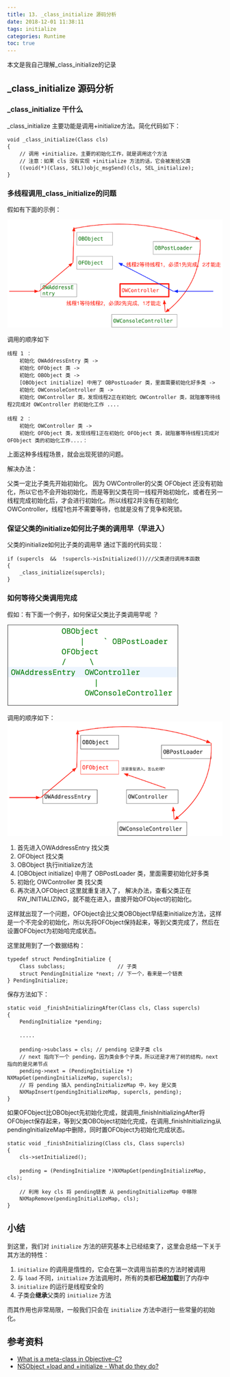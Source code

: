 ```yaml
---
title: 13. _class_initialize 源码分析
date: 2018-12-01 11:38:11
tags: initialize
categories: Runtime
toc: true
---
```


本文是我自己理解_class_initialize的记录

<!--more-->


## _class_initialize 源码分析

### _class_initialize 干什么  

_class_initialize 主要功能是调用+initialize方法。简化代码如下：

```
void _class_initialize(Class cls)
{
    // 调用 +initialize，主要的初始化工作，就是调用这个方法
    // 注意：如果 cls 没有实现 +initialize 方法的话，它会被发给父类
    ((void(*)(Class, SEL))objc_msgSend)(cls, SEL_initialize);
}
```


### 多线程调用_class_initialize的问题

假如有下面的示例：

![objc-initialize-print-nothing](13_class_initialize/class_deadloack.png)

调用的顺序如下

```
线程 1 ：
    初始化 OWAddressEntry 类 ->
    初始化 OFObject 类 ->
    初始化 OBObject 类 ->
    [OBObject initialize] 中用了 OBPostLoader 类，里面需要初始化好多类 ->
    初始化 OWConsoleController 类 ->
    初始化 OWController 类，发现线程2正在初始化 OWController 类，就阻塞等待线程2完成对 OWController 的初始化工作 ....
 
线程 2 ：
    初始化 OWController 类 ->
    初始化 OFObject 类，发现线程1正在初始化 OFObject 类，就阻塞等待线程1完成对 OFObject 类的初始化工作....：
```

上面这种多线程场景，就会出现死锁的问题。

解决办法：

父类一定比子类先开始初始化。
因为 OWController的父类 OFObject 还没有初始化，所以它也不会开始初始化，而是等到父类在同一线程开始初始化，或者在另一线程完成初始化后，才会进行初始化。所以线程2并没有在初始化OWController，线程1也并不需要等待，也就是没有了竞争和死锁。


### 保证父类的initialize如何比子类的调用早（早进入）


父类的initialize如何比子类的调用早 通过下面的代码实现：

```
if (supercls  &&  !supercls->isInitialized())///父类递归调用本函数
{
    _class_initialize(supercls);
}
```

### 如何等待父类调用完成

假如：有下面一个例子，如何保证父类比子类调用早呢 ？

![objc-initialize-print-nothing](13_class_initialize/class_initialize_example.png)


调用的顺序如下：
![objc-initialize-print-nothing](13_class_initialize/class_initialize_cicle.png)

1. 首先进入OWAddressEntry 找父类
2. OFObject 找父类
3. OBObject 执行initialize方法
4. [OBObject initialize] 中用了 OBPostLoader 类，里面需要初始化好多类 
5. 初始化 OWController 类 找父类
7. 再次进入OFObject 这里就重复进入了， 解决办法，查看父类正在RW_INITIALIZING，就不能在进入，直接开始OFObject的初始化。

这样就出现了一个问题，OFObject会比父类OBObject早结束initialize方法，这样是一个不完全的初始化，所以先将OFObject保持起来，等到父类完成了，然后在设置OFObject为初始哈完成状态。

这里就用到了一个数据结构：

```
typedef struct PendingInitialize {
    Class subclass;                 // 子类
    struct PendingInitialize *next; // 下一个，看来是一个链表
} PendingInitialize;
```

保存方法如下：

```
static void _finishInitializingAfter(Class cls, Class supercls)
{
    PendingInitialize *pending;
    
    .....

    pending->subclass = cls; // pending 记录子类 cls
    // next 指向下一个 pending，因为类会多个子类，所以还是才用了树的结构，next 指向的是兄弟节点
    pending->next = (PendingInitialize *) NXMapGet(pendingInitializeMap, supercls);
    // 将 pending 插入 pendingInitializeMap 中，key 是父类
    NXMapInsert(pendingInitializeMap, supercls, pending);
}
```

如果OFObject比OBObject先初始化完成，就调用_finishInitializingAfter将OFObject保存起来，等到父类OBObject初始化完成，在调用_finishInitializing从pendingInitializeMap中删除，同时置OFObject为初始化完成状态。

```
static void _finishInitializing(Class cls, Class supercls)
{
    cls->setInitialized();

    pending = (PendingInitialize *)NXMapGet(pendingInitializeMap, cls);

    // 利用 key cls 将 pending链表 从 pendingInitializeMap 中移除
    NXMapRemove(pendingInitializeMap, cls);
}
```


## 小结

到这里，我们对 `initialize` 方法的研究基本上已经结束了，这里会总结一下关于其方法的特性：

1. `initialize` 的调用是惰性的，它会在第一次调用当前类的方法时被调用
2. 与 `load` 不同，`initialize` 方法调用时，所有的类都**已经加载**到了内存中
3. `initialize` 的运行是线程安全的
4. 子类会**继承**父类的 `initialize` 方法

而其作用也非常局限，一般我们只会在 `initialize` 方法中进行一些常量的初始化。

## 参考资料

+ [What is a meta-class in Objective-C?](http://www.cocoawithlove.com/2010/01/what-is-meta-class-in-objective-c.html)
+ [NSObject +load and +initialize - What do they do?](http://stackoverflow.com/questions/13326435/nsobject-load-and-initialize-what-do-they-do)




